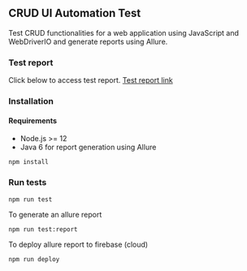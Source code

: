 ## CRUD UI Automation Test

Test CRUD functionalities for a web application using JavaScript and WebDriverIO and generate reports using Allure.

### Test report

Click below to access test report.
[Test report link](https://crud-ui-test-report.web.app)

### Installation

#### Requirements

- Node.js >= 12
- Java 6 for report generation using Allure

```
npm install
```

### Run tests

```
npm run test
```

To generate an allure report

```
npm run test:report
```

To deploy allure report to firebase (cloud)

```
npm run deploy
```
